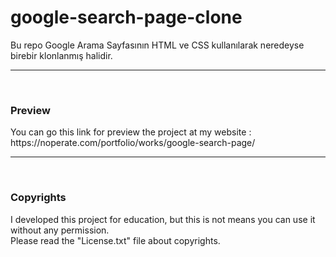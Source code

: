 # google-search-page-clone
Bu repo Google Arama Sayfasının HTML ve CSS kullanılarak neredeyse birebir klonlanmış halidir.
<hr/>
<br/>
<h3>Preview</h3>
<p>You can go this link for preview the project at my website : https://noperate.com/portfolio/works/google-search-page/ </p>
<hr/>
<br/>
<h3>Copyrights</h3>
<p>I developed this project for education, but this is not means you can use it without any permission. <br>
   Please read the "License.txt" file about copyrights. </p>
